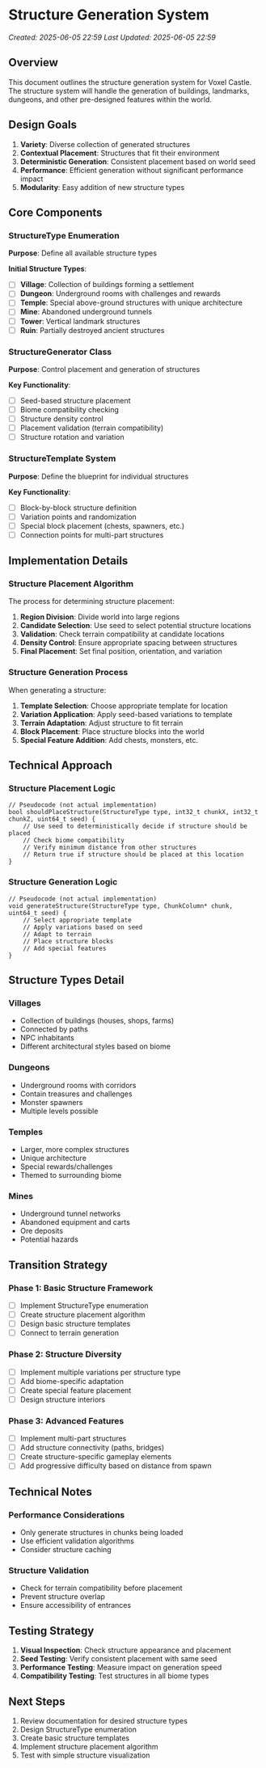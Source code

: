 # Structure Generation System
*Created: 2025-06-05 22:59*
*Last Updated: 2025-06-05 22:59*

## Overview
This document outlines the structure generation system for Voxel Castle. The structure system will handle the generation of buildings, landmarks, dungeons, and other pre-designed features within the world.

## Design Goals

1. **Variety**: Diverse collection of generated structures
2. **Contextual Placement**: Structures that fit their environment
3. **Deterministic Generation**: Consistent placement based on world seed
4. **Performance**: Efficient generation without significant performance impact
5. **Modularity**: Easy addition of new structure types

## Core Components

### StructureType Enumeration

**Purpose**: Define all available structure types

**Initial Structure Types**:
- [ ] **Village**: Collection of buildings forming a settlement
- [ ] **Dungeon**: Underground rooms with challenges and rewards
- [ ] **Temple**: Special above-ground structures with unique architecture
- [ ] **Mine**: Abandoned underground tunnels
- [ ] **Tower**: Vertical landmark structures
- [ ] **Ruin**: Partially destroyed ancient structures

### StructureGenerator Class

**Purpose**: Control placement and generation of structures

**Key Functionality**:
- [ ] Seed-based structure placement
- [ ] Biome compatibility checking
- [ ] Structure density control
- [ ] Placement validation (terrain compatibility)
- [ ] Structure rotation and variation

### StructureTemplate System

**Purpose**: Define the blueprint for individual structures

**Key Functionality**:
- [ ] Block-by-block structure definition
- [ ] Variation points and randomization
- [ ] Special block placement (chests, spawners, etc.)
- [ ] Connection points for multi-part structures

## Implementation Details

### Structure Placement Algorithm

The process for determining structure placement:

1. **Region Division**: Divide world into large regions
2. **Candidate Selection**: Use seed to select potential structure locations
3. **Validation**: Check terrain compatibility at candidate locations
4. **Density Control**: Ensure appropriate spacing between structures
5. **Final Placement**: Set final position, orientation, and variation

### Structure Generation Process

When generating a structure:

1. **Template Selection**: Choose appropriate template for location
2. **Variation Application**: Apply seed-based variations to template
3. **Terrain Adaptation**: Adjust structure to fit terrain
4. **Block Placement**: Place structure blocks into the world
5. **Special Feature Addition**: Add chests, monsters, etc.

## Technical Approach

### Structure Placement Logic

```
// Pseudocode (not actual implementation)
bool shouldPlaceStructure(StructureType type, int32_t chunkX, int32_t chunkZ, uint64_t seed) {
    // Use seed to deterministically decide if structure should be placed
    // Check biome compatibility
    // Verify minimum distance from other structures
    // Return true if structure should be placed at this location
}
```

### Structure Generation Logic

```
// Pseudocode (not actual implementation)
void generateStructure(StructureType type, ChunkColumn* chunk, uint64_t seed) {
    // Select appropriate template
    // Apply variations based on seed
    // Adapt to terrain
    // Place structure blocks
    // Add special features
}
```

## Structure Types Detail

### Villages
- Collection of buildings (houses, shops, farms)
- Connected by paths
- NPC inhabitants
- Different architectural styles based on biome

### Dungeons
- Underground rooms with corridors
- Contain treasures and challenges
- Monster spawners
- Multiple levels possible

### Temples
- Larger, more complex structures
- Unique architecture
- Special rewards/challenges
- Themed to surrounding biome

### Mines
- Underground tunnel networks
- Abandoned equipment and carts
- Ore deposits
- Potential hazards

## Transition Strategy

### Phase 1: Basic Structure Framework
- [ ] Implement StructureType enumeration
- [ ] Create structure placement algorithm
- [ ] Design basic structure templates
- [ ] Connect to terrain generation

### Phase 2: Structure Diversity
- [ ] Implement multiple variations per structure type
- [ ] Add biome-specific adaptation
- [ ] Create special feature placement
- [ ] Design structure interiors

### Phase 3: Advanced Features
- [ ] Implement multi-part structures
- [ ] Add structure connectivity (paths, bridges)
- [ ] Create structure-specific gameplay elements
- [ ] Add progressive difficulty based on distance from spawn

## Technical Notes

### Performance Considerations
- Only generate structures in chunks being loaded
- Use efficient validation algorithms
- Consider structure caching

### Structure Validation
- Check for terrain compatibility before placement
- Prevent structure overlap
- Ensure accessibility of entrances

## Testing Strategy

1. **Visual Inspection**: Check structure appearance and placement
2. **Seed Testing**: Verify consistent placement with same seed
3. **Performance Testing**: Measure impact on generation speed
4. **Compatibility Testing**: Test structures in all biome types

## Next Steps

1. Review documentation for desired structure types
2. Design StructureType enumeration
3. Create basic structure templates
4. Implement structure placement algorithm
5. Test with simple structure visualization
